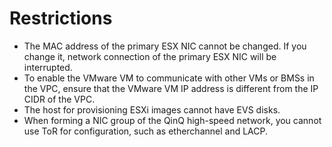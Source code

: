 # Restrictions<a name="EN-US_TOPIC_0159392335"></a>

-   The MAC address of the primary ESX NIC cannot be changed. If you change it, network connection of the primary ESX NIC will be interrupted.
-   To enable the VMware VM to communicate with other VMs or BMSs in the VPC, ensure that the VMware VM IP address is different from the IP CIDR of the VPC.
-   The host for provisioning ESXi images cannot have EVS disks.
-   When forming a NIC group of the QinQ high-speed network, you cannot use ToR for configuration, such as etherchannel and LACP.

